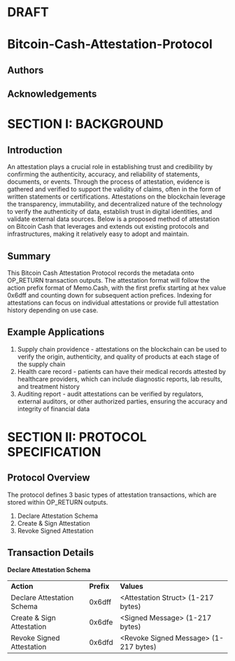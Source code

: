 # DRAFT
# Bitcoin-Cash-Attestation-Protocol

## Authors

## Acknowledgements

# SECTION I: BACKGROUND
## Introduction
An attestation plays a crucial role in establishing trust and credibility by confirming the authenticity, accuracy, and reliability of statements, documents, or events. Through the process of attestation, evidence is gathered and verified to support the validity of claims, often in the form of written statements or certifications. Attestations on the blockchain leverage the transparency, immutability, and decentralized nature of the technology to verify the authenticity of data, establish trust in digital identities, and validate external data sources. Below is a proposed method of attestation on Bitcoin Cash that leverages and extends out existing protocols and infrastructures, making it relatively easy to adopt and maintain.

## Summary
This Bitcoin Cash Attestation Protocol records the metadata onto OP_RETURN transaction outputs. The attestation format will follow the action prefix format of Memo.Cash, with the first prefix starting at hex value 0x6dff and counting down for subsequent action prefices. Indexing for attestations can focus on individual attestations or provide full attestation history depending on use case.

## Example Applications
1) Supply chain providence - attestations on the blockchain can be used to verify the origin, authenticity, and quality of products at each stage of the supply chain
2) Health care record - patients can have their medical records attested by healthcare providers, which can include diagnostic reports, lab results, and treatment history
3) Auditing report - audit attestations can be verified by regulators, external auditors, or other authorized parties, ensuring the accuracy and integrity of financial data

# SECTION II: PROTOCOL SPECIFICATION
## Protocol Overview
The protocol defines 3 basic types of attestation transactions, which are stored within OP_RETURN outputs. 
1) Declare Attestation Schema
2) Create & Sign Attestation
3) Revoke Signed Attestation

## Transaction Details
<b>Declare Attestation Schema<b>

<table>
  <tr>
    <td><b>Action</b></td>
    <td><b>Prefix</b></td>
    <td><b>Values</b></td>
  </tr>
  <tr>
    <td>Declare Attestation Schema</td>
    <td>0x6dff</td>
    <td>&lt;Attestation Struct&gt; (1-217 bytes)</td>
  </tr>
  <tr>
    <td>Create & Sign Attestation</td>
    <td>0x6dfe</td>
    <td>&lt;Signed Message&gt; (1-217 bytes)</td>
  </tr>
  <tr>
    <td>Revoke Signed Attestation</td>
    <td>0x6dfd</td>
    <td>&lt;Revoke Signed Message&gt; (1-217 bytes)</td>
  </tr>
</table>

